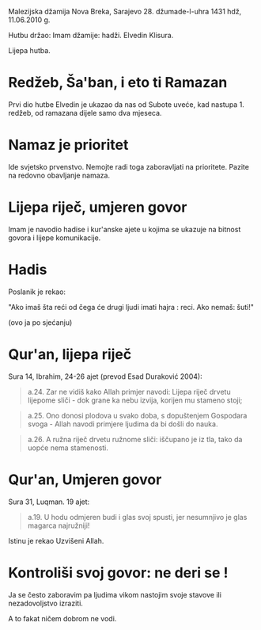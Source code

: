 Malezijska džamija Nova Breka, Sarajevo 28. džumade-l-uhra 1431 hdž, 11.06.2010 g.

Hutbu držao: Imam džamije: hadži. Elvedin Klisura.

Lijepa hutba.

Redžeb, Ša'ban, i eto ti Ramazan
================================

Prvi dio hutbe Elvedin je ukazao da nas od Subote uveće, kad nastupa 1. redžeb, 
od ramazana dijele samo dva mjeseca.

Namaz je prioritet
==================

Ide svjetsko prvenstvo. Nemojte radi toga zaboravljati na prioritete.
Pazite na redovno obavljanje namaza.

Lijepa riječ, umjeren govor
============================

Imam je navodio hadise i kur'anske ajete u kojima se ukazuje na bitnost 
govora i lijepe komunikacije.

Hadis
=====

Poslanik je rekao:

"Ako imaš šta reći od čega će drugi ljudi imati hajra : reci.
Ako nemaš: šuti!" 

(ovo ja po sjećanju)





Qur'an, lijepa riječ
=====================


Sura 14, Ibrahim, 24-26 ajet (prevod Esad Duraković 2004):

> a.24. Zar ne vidiš kako Allah primjer navodi: Lijepa riječ drvetu lijepome sliči - dok grane ka nebu izvija, korijen mu stameno stoji;

> a.25. Ono donosi plodova u svako doba, s dopuštenjem Gospodara svoga -
Allah navodi primjere ljudima da bi došli do nauka.

> a.26. A ružna riječ drvetu ružnome sliči: iščupano je iz tla, tako da uopće nema stamenosti.

Qur'an, Umjeren govor
======================

Sura 31, Luqman. 19 ajet:

> a.19. U hodu odmjeren budi i glas svoj spusti, jer nesumnjivo je glas magarca najružniji!

Istinu je rekao Uzvišeni Allah.


Kontroliši svoj govor: ne deri se !
===================================

Ja se često zaboravim pa ljudima vikom nastojim svoje stavove ili nezadovoljstvo izraziti.

A to fakat ničem dobrom ne vodi.
